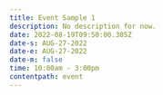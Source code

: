 ```yaml
---
title: Event Sample 1
description: No description for now.
date: 2022-08-19T09:50:00.305Z
date-s: AUG-27-2022
date-e: AUG-27-2022
date-m: false
time: 10:00am - 3:00pm
contentpath: event
---
```

